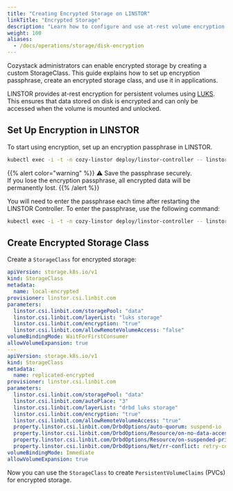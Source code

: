 ```yaml
---
title: "Creating Encrypted Storage on LINSTOR"
linkTitle: "Encrypted Storage"
description: "Learn how to configure and use at-rest volume encryption for persistent volumes with LINSTOR"
weight: 100
aliases:
  - /docs/operations/storage/disk-encryption
---
```


Cozystack administrators can enable encrypted storage by creating a custom StorageClass.
This guide explains how to set up encryption passphrase, create an encrypted storage class, and use it in applications.

LINSTOR provides at-rest encryption for persistent volumes using [LUKS](https://linbit.com/drbd-user-guide/linstor-guide-1_0-en/#s-linstor-encrypted-volumes).
This ensures that data stored on disk is encrypted and can only be accessed when the volume is mounted and unlocked.

## Set Up Encryption in LINSTOR

To start using encryption, set up an encryption passphrase in LINSTOR.

```bash
kubectl exec -i -t -n cozy-linstor deploy/linstor-controller -- linstor encryption create-passphrase 
```

{{% alert color="warning" %}}
:warning: Save the passphrase securely.<br/>
If you lose the encryption passphrase, all encrypted data will be permanently lost.
{{% /alert %}}

You will need to enter the passphrase each time after restarting the LINSTOR Controller.
To enter the passphrase, use the following command:

```bash
kubectl exec -i -t -n cozy-linstor deploy/linstor-controller -- linstor encryption enter-passphrase
```

## Create Encrypted Storage Class

Create a `StorageClass` for encrypted storage:

```yaml
apiVersion: storage.k8s.io/v1
kind: StorageClass
metadata:
  name: local-encrypted
provisioner: linstor.csi.linbit.com
parameters:
  linstor.csi.linbit.com/storagePool: "data"
  linstor.csi.linbit.com/layerList: "luks storage"
  linstor.csi.linbit.com/encryption: "true"
  linstor.csi.linbit.com/allowRemoteVolumeAccess: "false"
volumeBindingMode: WaitForFirstConsumer
allowVolumeExpansion: true
---
apiVersion: storage.k8s.io/v1
kind: StorageClass
metadata:
  name: replicated-encrypted
provisioner: linstor.csi.linbit.com
parameters:
  linstor.csi.linbit.com/storagePool: "data"
  linstor.csi.linbit.com/autoPlace: "3"
  linstor.csi.linbit.com/layerList: "drbd luks storage"
  linstor.csi.linbit.com/encryption: "true"
  linstor.csi.linbit.com/allowRemoteVolumeAccess: "true"
  property.linstor.csi.linbit.com/DrbdOptions/auto-quorum: suspend-io
  property.linstor.csi.linbit.com/DrbdOptions/Resource/on-no-data-accessible: suspend-io
  property.linstor.csi.linbit.com/DrbdOptions/Resource/on-suspended-primary-outdated: force-secondary
  property.linstor.csi.linbit.com/DrbdOptions/Net/rr-conflict: retry-connect
volumeBindingMode: Immediate
allowVolumeExpansion: true
```

Now you can use the `StorageClass` to create `PersistentVolumeClaims` (PVCs) for encrypted storage.

